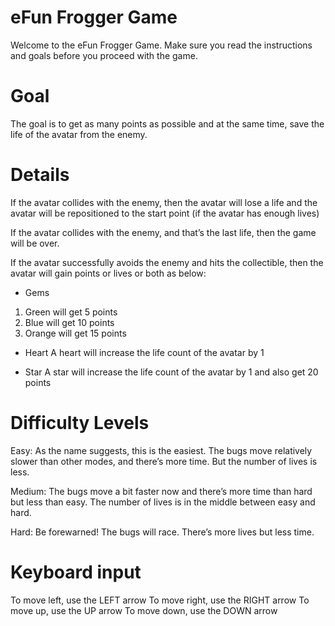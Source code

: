 eFun Frogger Game
=================

Welcome to the eFun Frogger Game. Make sure you read the instructions and goals before you proceed with the game.

Goal
====
The goal is to get as many points as possible and at the same time, save the life of the avatar from the enemy. 

Details
=======
If the avatar collides with the enemy, then the avatar will lose a life and the avatar will be repositioned to the start point (if the avatar has enough lives)

If the avatar collides with the enemy, and that’s the last life, then the game will be over.

If the avatar successfully avoids the enemy and hits the collectible, then the avatar will gain points or lives or both as below:

- Gems
1. Green will get 5 points
2. Blue will get 10 points
3. Orange will get 15 points

- Heart
A heart will increase the life count of the avatar by 1

- Star
A star will increase the life count of the avatar by 1 and also get 20 points

Difficulty Levels
=================
Easy: As the name suggests, this is the easiest. The bugs move relatively slower than other modes, and there’s more time. But the number of lives is less.

Medium: The bugs move a bit faster now and there’s more time than hard but less than easy. The number of lives is in the middle between easy and hard.

Hard: Be forewarned! The bugs will race. There’s more lives but less time.

Keyboard input
==============
To move left, use the LEFT arrow
To move right, use the RIGHT arrow
To move up, use the UP arrow
To move down, use the DOWN arrow

